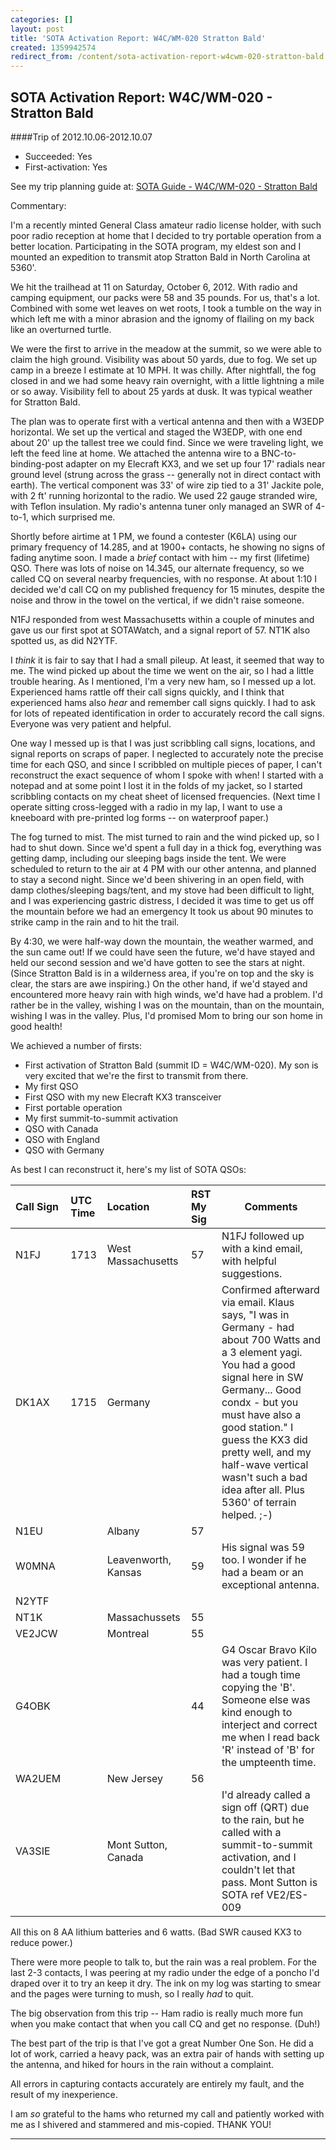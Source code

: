 ```yaml
---
categories: []
layout: post
title: 'SOTA Activation Report: W4C/WM-020 Stratton Bald'
created: 1359942574
redirect_from: /content/sota-activation-report-w4cwm-020-stratton-bald
---
```


SOTA Activation Report: W4C/WM-020 - Stratton Bald
----------------------------------------------
####Trip of 2012.10.06-2012.10.07
* Succeeded: Yes
* First-activation: Yes

See my trip planning guide at: [SOTA Guide - W4C/WM-020 - Stratton Bald](http://k4kpk.com/content/sota-guide-w4cwm-020-stratton-bald)


Commentary:

I'm a recently minted General Class amateur radio license holder, with such poor radio reception at home that I decided to try portable operation from a better location. Participating in the SOTA program, my eldest son and I mounted an expedition to transmit atop Stratton Bald in North Carolina at 5360'.

We hit the trailhead at 11 on Saturday, October 6, 2012. With radio and camping equipment, our packs were 58 and 35 pounds. For us, that's a lot. Combined with some wet leaves on wet roots, I took a tumble on the way in which left me with a minor abrasion and the ignomy of flailing on my back like an overturned turtle.

We were the first to arrive in the meadow at the summit, so we were able to claim the high ground. Visibility was about 50 yards, due to fog. We set up camp in a breeze I estimate at 10 MPH. It was chilly. After nightfall, the fog closed in and we had some heavy rain overnight, with a little lightning a mile or so away. Visibility fell to about 25 yards at dusk. It was typical weather for Stratton Bald.

The plan was to operate first with a vertical antenna and then with a W3EDP horizontal. We set up the vertical and staged the W3EDP, with one end about 20' up the tallest tree we could find. Since we were traveling light, we left the feed line at home. We attached the antenna wire to a BNC-to-binding-post adapter on my Elecraft KX3, and we set up four 17' radials near ground level (strung across the grass -- generally not in direct contact with earth). The vertical component was 33' of wire zip tied to a 31' Jackite pole, with 2 ft' running horizontal to the radio. We used 22 gauge stranded wire, with Teflon insulation. My radio's antenna tuner only managed an SWR of 4-to-1, which surprised me.

Shortly before airtime at 1 PM, we found a contester (K6LA) using our primary frequency of 14.285, and at 1900+ contacts, he showing no signs of fading anytime soon. I made a *brief* contact with him -- my first (lifetime) QSO. There was lots of noise on 14.345, our alternate frequency, so we called CQ on several nearby frequencies, with no response. At about 1:10 I decided we'd call CQ on my published frequency for 15 minutes, despite the noise and throw in the towel on the vertical, if we didn't raise someone.

N1FJ responded from west Massachusetts within a couple of minutes and gave us our first spot at SOTAWatch, and a signal report of 57. NT1K also spotted us, as did N2YTF.

I *think* it is fair to say that I had a small pileup. At least, it seemed that way to me. The wind picked up about the time we went on the air, so I had a little trouble hearing. As I mentioned, I'm a very new ham, so I messed up a lot. Experienced hams rattle off their call signs quickly, and I think that experienced hams also *hear* and remember call signs quickly. I had to ask for lots of repeated identification in order to accurately record the call signs. Everyone was very patient and helpful.

One way I messed up is that I was just scribbling call signs, locations, and signal reports on scraps of paper. I neglected to accurately note the precise time for each QSO, and since I scribbled on multiple pieces of paper, I can't reconstruct the exact sequence of whom I spoke with when!  I started with a notepad and at some point I lost it in the folds of my jacket, so I started scribbling contacts on my cheat sheet of licensed frequencies.  (Next time I operate sitting cross-legged with a radio in my lap, I want to use a kneeboard with pre-printed log forms -- on waterproof paper.)

The fog turned to mist. The mist turned to rain and the wind picked up, so I had to shut down. Since we'd spent a full day in a thick fog, everything was getting damp, including our sleeping bags inside the tent. We were scheduled to return to the air at 4 PM with our other antenna, and planned to stay a second night. Since we'd been shivering in an open field, with damp clothes/sleeping bags/tent, and my stove had been difficult to light, and I was experiencing gastric distress, I decided it was time to get us off the mountain before we had an emergency It took us about 90 minutes to strike camp in the rain and to hit the trail.

By 4:30, we were half-way down the mountain, the weather warmed, and the sun came out! If we could have seen the future, we'd have stayed and held our second session and we'd have gotten to see the stars at night. (Since Stratton Bald is in a wilderness area, if you're on top and the sky is clear, the stars are awe inspiring.) On the other hand, if we'd stayed and encountered more heavy rain with high winds, we'd have had a problem. I'd rather be in the valley, wishing I was on the mountain, than on the mountain, wishing I was in the valley. Plus, I'd promised Mom to bring our son home in good health!

We achieved a number of firsts:

* First activation of Stratton Bald (summit ID = W4C/WM-020). My son is very excited that we're the first to transmit from there.
* My first QSO
* First QSO with my new Elecraft KX3 transceiver
* First portable operation
* My first summit-to-summit activation
* QSO with Canada
* QSO with England
* QSO with Germany

As best I can reconstruct it, here's my list of SOTA QSOs:

|Call Sign |UTC Time |Location |RST My Sig |Comments |
|:-------- |:------- |:------- |:--------- |-------- |
| N1FJ | 1713 | West Massachusetts | 57 | N1FJ followed up with a kind email, with helpful suggestions. |
| DK1AX | 1715 | Germany |  | Confirmed afterward via email.  Klaus says, "I was in Germany - had about 700 Watts and a 3 element yagi.  You had a good signal here in SW Germany... Good condx - but you must have also a good station."  I guess the KX3 did pretty well, and my half-wave vertical wasn't such a bad idea after all.  Plus 5360' of terrain helped. ;-) |
| N1EU |  | Albany | 57 |  | 
| W0MNA |  | Leavenworth, Kansas | 59 | His signal was 59 too.  I wonder if he had a beam or an exceptional antenna. |
| N2YTF |  |  |  |  |
| NT1K |  | Massachussets | 55 |  |
| VE2JCW |  | Montreal | 55 |  |
| G4OBK |  |  | 44 | G4 Oscar Bravo Kilo was very patient.  I had a tough time copying the 'B'.  Someone else was kind enough to interject and correct me when I read back 'R' instead of 'B' for the umpteenth time. |
| WA2UEM |  | New Jersey | 56 |  |
| VA3SIE |  | Mont Sutton, Canada |  | I'd already called a sign off (QRT) due to the rain, but he called with a summit-to-summit activation, and I couldn't let that pass. Mont Sutton is SOTA ref VE2/ES-009 |

All this on 8 AA lithium batteries and 6 watts.  (Bad SWR caused KX3 to reduce power.)

There were more people to talk to, but the rain was a real problem.  For the last 2-3 contacts, I was peering at my radio under the edge of a poncho I'd draped over it to try an keep it dry.  The ink on my log was starting to smear and the pages were turning to mush, so I really *had* to quit.

The big observation from this trip -- Ham radio is really much more fun when you make contact that when you call CQ and get no response.  (Duh!)

The best part of the trip is that I've got a great Number One Son.  He did a lot of work, carried a heavy pack, was an extra pair of hands with setting up the antenna, and hiked for hours in the rain without a complaint.

All errors in capturing contacts accurately are entirely my fault, and the result of my inexperience.

I am *so* grateful to the hams who returned my call and patiently worked with me as I shivered and stammered and mis-copied.  THANK YOU!

------
